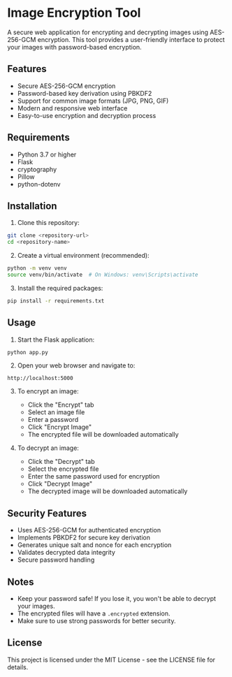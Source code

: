 # Image Encryption Tool

A secure web application for encrypting and decrypting images using AES-256-GCM encryption. This tool provides a user-friendly interface to protect your images with password-based encryption.

## Features

- Secure AES-256-GCM encryption
- Password-based key derivation using PBKDF2
- Support for common image formats (JPG, PNG, GIF)
- Modern and responsive web interface
- Easy-to-use encryption and decryption process

## Requirements

- Python 3.7 or higher
- Flask
- cryptography
- Pillow
- python-dotenv

## Installation

1. Clone this repository:

```bash
git clone <repository-url>
cd <repository-name>
```

2. Create a virtual environment (recommended):

```bash
python -m venv venv
source venv/bin/activate  # On Windows: venv\Scripts\activate
```

3. Install the required packages:

```bash
pip install -r requirements.txt
```

## Usage

1. Start the Flask application:

```bash
python app.py
```

2. Open your web browser and navigate to:

```
http://localhost:5000
```

3. To encrypt an image:

   - Click the "Encrypt" tab
   - Select an image file
   - Enter a password
   - Click "Encrypt Image"
   - The encrypted file will be downloaded automatically

4. To decrypt an image:
   - Click the "Decrypt" tab
   - Select the encrypted file
   - Enter the same password used for encryption
   - Click "Decrypt Image"
   - The decrypted image will be downloaded automatically

## Security Features

- Uses AES-256-GCM for authenticated encryption
- Implements PBKDF2 for secure key derivation
- Generates unique salt and nonce for each encryption
- Validates decrypted data integrity
- Secure password handling

## Notes

- Keep your password safe! If you lose it, you won't be able to decrypt your images.
- The encrypted files will have a `.encrypted` extension.
- Make sure to use strong passwords for better security.

## License

This project is licensed under the MIT License - see the LICENSE file for details.
